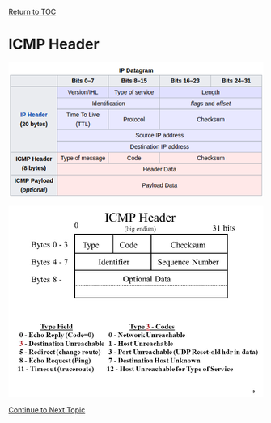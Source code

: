 <a href="https://github.com/CyberTrainingUSAF/08-Network-Programming/blob/master/00-Table-of-Contents.md" > Return to TOC </a>

# ICMP Header

![](../.gitbook/assets/icmp_packet.png)

![](../.gitbook/assets/1mport.png)

<a href="https://github.com/CyberTrainingUSAF/08-Network-Programming/blob/master/00-Table-of-Contents.md" > Continue to Next Topic </a>
